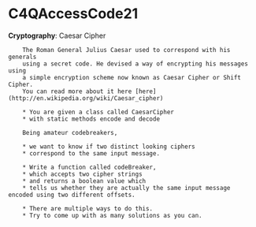 # C4QAccessCode21

**Cryptography**: Caesar Cipher

        The Roman General Julius Caesar used to correspond with his generals
        using a secret code. He devised a way of encrypting his messages using
        a simple encryption scheme now known as Caesar Cipher or Shift Cipher.
        You can read more about it here [here](http://en.wikipedia.org/wiki/Caesar_cipher)

        * You are given a class called CaesarCipher
        * with static methods encode and decode
        
        Being amateur codebreakers, 
        
        * we want to know if two distinct looking ciphers 
        * correspond to the same input message. 
        
        * Write a function called codeBreaker, 
        * which accepts two cipher strings 
        * and returns a boolean value which 
        * tells us whether they are actually the same input message encoded using two different offsets. 
        
        * There are multiple ways to do this.
        * Try to come up with as many solutions as you can.